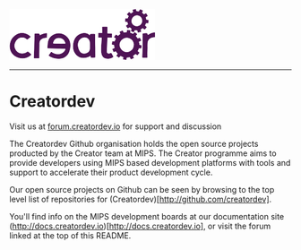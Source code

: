 ![](creator.png)

----------

# Creatordev #

Visit us at [forum.creatordev.io](http://forum.creatordev.io) for support and discussion

The Creatordev Github organisation holds the open source projects producted by the Creator team at MIPS. The Creator programme aims to provide developers using MIPS based development platforms with tools and support to accelerate their product development cycle.

Our open source projects on Github can be seen by browsing to the top level list of repositories for (Creatordev)[http://github.com/creatordev].

You'll find info on the MIPS development boards at our documentation site (http://docs.creatordev.io)[http://docs.creatordev.io], or visit the forum linked at the top of this README.